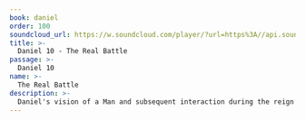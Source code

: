 ```yaml
---
book: daniel
order: 100
soundcloud_url: https://w.soundcloud.com/player/?url=https%3A//api.soundcloud.com/tracks/
title: >-
  Daniel 10 - The Real Battle
passage: >-
  Daniel 10
name: >-
  The Real Battle
description: >-
  Daniel's vision of a Man and subsequent interaction during the reign of King Cyrus.
---
```



